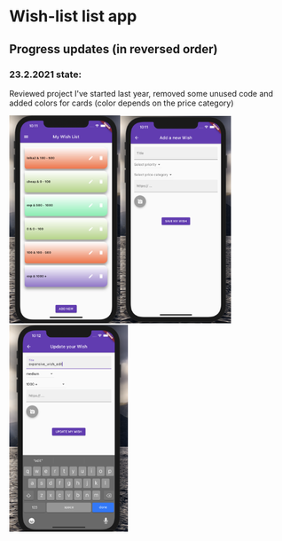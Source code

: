 # Wish-list list app

## Progress updates (in reversed order)

### 23.2.2021 state: 
Reviewed project I've started last year, removed some unused code and added colors for cards (color depends on the price category)

<img src="screenshots/23.2.2021_1.png" width="200"/><img src="screenshots/23.2.2021_2.png" width="200"/><img src="screenshots/23.2.2021_3.png" width="214"/>

